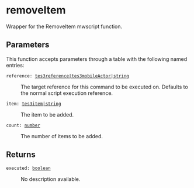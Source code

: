 # removeItem

Wrapper for the RemoveItem mwscript function.

## Parameters

This function accepts parameters through a table with the following named entries:

<dl class="describe">
<dt><code class="descname">reference: <a href="https://mwse.readthedocs.io/en/latest/lua/type/tes3reference|tes3mobileActor|string.html">tes3reference|tes3mobileActor|string</a></code></dt>
<dd>

The target reference for this command to be executed on. Defaults to the normal script execution reference.

</dd>
<dt><code class="descname">item: <a href="https://mwse.readthedocs.io/en/latest/lua/type/tes3item|string.html">tes3item|string</a></code></dt>
<dd>

The item to be added.

</dd>
<dt><code class="descname">count: <a href="https://mwse.readthedocs.io/en/latest/lua/type/number.html">number</a></code></dt>
<dd>

The number of items to be added.

</dd>
</dl>

## Returns

<dl class="describe">
<dt><code class="descname">executed: <a href="https://mwse.readthedocs.io/en/latest/lua/type/boolean.html">boolean</a></code></dt>
<dd>

No description available.

</dd>
</dl>
